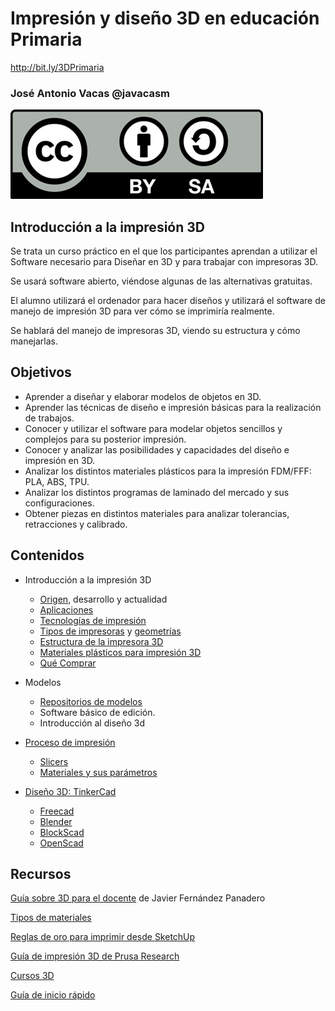# Impresión y diseño 3D en educación Primaria

http://bit.ly/3DPrimaria

### José Antonio Vacas @javacasm

![CCbySA](images/CCbySQ_88x31.png)

## Introducción a la impresión 3D

Se trata un curso práctico en el que los participantes aprendan a utilizar el Software necesario para Diseñar en 3D y para trabajar con impresoras 3D.

Se usará software abierto, viéndose algunas de las alternativas gratuitas.

El alumno utilizará el ordenador para hacer diseños y utilizará el software de manejo de impresión 3D para ver cómo se imprimiría realmente.

Se hablará del manejo de impresoras 3D, viendo su estructura y cómo manejarlas.

## Objetivos

* Aprender a diseñar y elaborar modelos de objetos en 3D.
* Aprender las técnicas de diseño e impresión básicas para la realización de trabajos.
* Conocer y utilizar el software para modelar objetos sencillos y complejos para su posterior impresión.
* Conocer y analizar las posibilidades y capacidades del diseño e impresión en 3D.
* Analizar los distintos materiales plásticos para la impresión FDM/FFF: PLA, ABS, TPU.
* Analizar los distintos programas de laminado del mercado y sus configuraciones.
* Obtener piezas en distintos materiales para analizar tolerancias, retracciones y calibrado.

## Contenidos

* Introducción a la impresión 3D
    * [Origen](./Historia.md.md), desarrollo y actualidad
    * [Aplicaciones](./Aplicaciones.md)
    * [Tecnologías de impresión](./Tecnologias.md)
    * [Tipos de impresoras](./Impresoras3D.md) y [geometrías](./Geometrias.md)
    * [Estructura de la impresora 3D](./impresora3D.md)
    * [Materiales plásticos para impresión 3D](./Filamentos.md)
    * [Qué Comprar](./ComprarImpresora3D.md)

* Modelos
    * [Repositorios de modelos](./repositorios.md)
    * Software básico de edición.
    * Introducción al diseño 3d     

* [Proceso de impresión](./ProcesoImpresion3D.md)
  * [Slicers](./Slicers.md)
  * [Materiales y sus parámetros](./Filamentos.md)

* [Diseño 3D: TinkerCad](./Tinkercad.md)
    * [Freecad](./Freecad.md)
    * [Blender](./Blender.md)
    * [BlockScad](./BlockScad.md)
    * [OpenScad](http://www.openscad.org/)




## Recursos

[Guía sobre 3D para el docente](https://lacienciaparatodos.files.wordpress.com/2017/10/impresic3b3n-3d-para-profesores-08-10-2017.pdf) de Javier Fernández Panadero

[Tipos de materiales](https://bitfab.io/es/materiales-de-impresion-3d-fdm/)

[Reglas de oro para imprimir desde SketchUp](https://www.iscarnet.com/2016/08/7-reglas-de-oro-para-la-impresion-3d-con-sketchup/)

[Guía de impresión 3D de Prusa Research](https://www.prusa3d.com/wp-content/uploads/basics-of-3D-printing.pdf)

[Cursos 3D](https://learn.techclass.courses/courses/take/3d-makers-academy-intro-ES/multimedia/7690419-capitulo-10-acabado-de-objetos-impresos-en-3d)

[Guía de inicio rápido](https://3dmakers.academy/docs/00-3DMA-Guia-del-instructor-v02.pdf)

